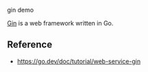 gin demo

[Gin](https://github.com/gin-gonic/gin) is a web framework written in Go.

## Reference
- https://go.dev/doc/tutorial/web-service-gin
